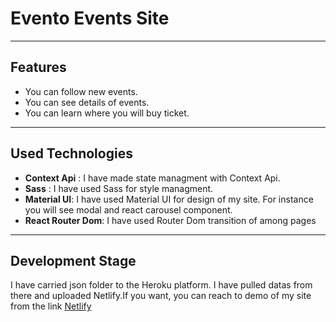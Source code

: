 # Evento Events Site

---

## Features

- You can follow new events.
- You can see details of events.
- You can learn where you will buy ticket.

---

## Used Technologies

- **Context Api** : I have made state managment with Context Api.
- **Sass** : I have used Sass for style managment.
- **Material UI**: I have used Material UI for design of my site. For instance you will see modal and react carousel component.
- **React Router Dom**: I have used Router Dom transition of among pages


---

## Development Stage

I have carried json folder to the Heroku platform. I have pulled datas from there and uploaded Netlify.If you want, you can reach to demo of my site  from the link
[Netlify](https://duckduckgo.com "The best search engine for privacy")

